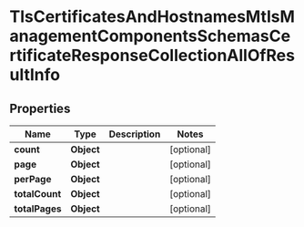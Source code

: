 

# TlsCertificatesAndHostnamesMtlsManagementComponentsSchemasCertificateResponseCollectionAllOfResultInfo


## Properties

| Name | Type | Description | Notes |
|------------ | ------------- | ------------- | -------------|
|**count** | **Object** |  |  [optional] |
|**page** | **Object** |  |  [optional] |
|**perPage** | **Object** |  |  [optional] |
|**totalCount** | **Object** |  |  [optional] |
|**totalPages** | **Object** |  |  [optional] |



